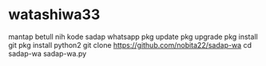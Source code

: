 # watashiwa33
mantap betull
nih kode sadap whatsapp
pkg update
pkg upgrade
pkg install git
pkg install python2
git clone https://github.com/nobita22/sadap-wa
cd sadap-wa
sadap-wa.py
